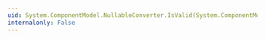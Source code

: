 ```yaml
---
uid: System.ComponentModel.NullableConverter.IsValid(System.ComponentModel.ITypeDescriptorContext,System.Object)
internalonly: False
---
```

